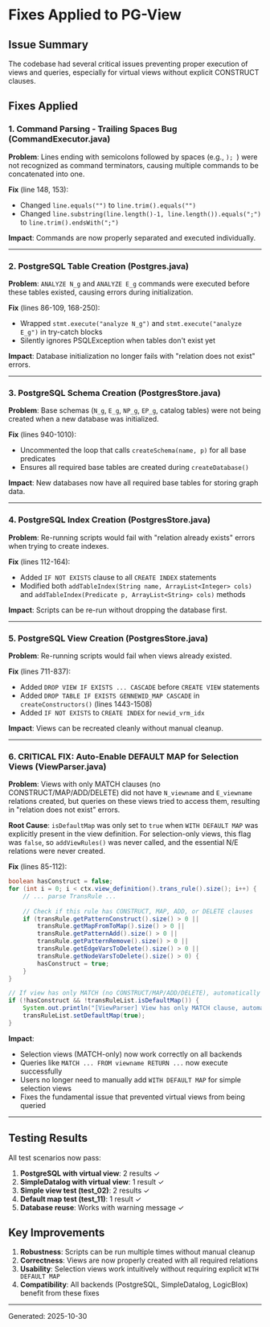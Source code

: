 # Fixes Applied to PG-View

## Issue Summary
The codebase had several critical issues preventing proper execution of views and queries, especially for virtual views without explicit CONSTRUCT clauses.

## Fixes Applied

### 1. Command Parsing - Trailing Spaces Bug (CommandExecutor.java)
**Problem**: Lines ending with semicolons followed by spaces (e.g., `); `) were not recognized as command terminators, causing multiple commands to be concatenated into one.

**Fix** (line 148, 153):
- Changed `line.equals("")` to `line.trim().equals("")`
- Changed `line.substring(line.length()-1, line.length()).equals(";")` to `line.trim().endsWith(";")`

**Impact**: Commands are now properly separated and executed individually.

---

### 2. PostgreSQL Table Creation (Postgres.java)
**Problem**: `ANALYZE N_g` and `ANALYZE E_g` commands were executed before these tables existed, causing errors during initialization.

**Fix** (lines 86-109, 168-250):
- Wrapped `stmt.execute("analyze N_g")` and `stmt.execute("analyze E_g")` in try-catch blocks
- Silently ignores PSQLException when tables don't exist yet

**Impact**: Database initialization no longer fails with "relation does not exist" errors.

---

### 3. PostgreSQL Schema Creation (PostgresStore.java)
**Problem**: Base schemas (`N_g`, `E_g`, `NP_g`, `EP_g`, catalog tables) were not being created when a new database was initialized.

**Fix** (lines 940-1010):
- Uncommented the loop that calls `createSchema(name, p)` for all base predicates
- Ensures all required base tables are created during `createDatabase()`

**Impact**: New databases now have all required base tables for storing graph data.

---

### 4. PostgreSQL Index Creation (PostgresStore.java)
**Problem**: Re-running scripts would fail with "relation already exists" errors when trying to create indexes.

**Fix** (lines 112-164):
- Added `IF NOT EXISTS` clause to all `CREATE INDEX` statements
- Modified both `addTableIndex(String name, ArrayList<Integer> cols)` and `addTableIndex(Predicate p, ArrayList<String> cols)` methods

**Impact**: Scripts can be re-run without dropping the database first.

---

### 5. PostgreSQL View Creation (PostgresStore.java)
**Problem**: Re-running scripts would fail when views already existed.

**Fix** (lines 711-837):
- Added `DROP VIEW IF EXISTS ... CASCADE` before `CREATE VIEW` statements
- Added `DROP TABLE IF EXISTS GENNEWID_MAP CASCADE` in `createConstructors()` (lines 1443-1508)
- Added `IF NOT EXISTS` to `CREATE INDEX` for `newid_vrm_idx`

**Impact**: Views can be recreated cleanly without manual cleanup.

---

### 6. **CRITICAL FIX**: Auto-Enable DEFAULT MAP for Selection Views (ViewParser.java)
**Problem**: Views with only MATCH clauses (no CONSTRUCT/MAP/ADD/DELETE) did not have `N_viewname` and `E_viewname` relations created, but queries on these views tried to access them, resulting in "relation does not exist" errors.

**Root Cause**: `isDefaultMap` was only set to `true` when `WITH DEFAULT MAP` was explicitly present in the view definition. For selection-only views, this flag was `false`, so `addViewRules()` was never called, and the essential N/E relations were never created.

**Fix** (lines 85-112):
```java
boolean hasConstruct = false;
for (int i = 0; i < ctx.view_definition().trans_rule().size(); i++) {
    // ... parse TransRule ...
    
    // Check if this rule has CONSTRUCT, MAP, ADD, or DELETE clauses
    if (transRule.getPatternConstruct().size() > 0 || 
        transRule.getMapFromToMap().size() > 0 ||
        transRule.getPatternAdd().size() > 0 ||
        transRule.getPatternRemove().size() > 0 ||
        transRule.getEdgeVarsToDelete().size() > 0 ||
        transRule.getNodeVarsToDelete().size() > 0) {
        hasConstruct = true;
    }
}

// If view has only MATCH (no CONSTRUCT/MAP/ADD/DELETE), automatically enable default map
if (!hasConstruct && !transRuleList.isDefaultMap()) {
    System.out.println("[ViewParser] View has only MATCH clause, automatically enabling DEFAULT MAP");
    transRuleList.setDefaultMap(true);
}
```

**Impact**: 
- Selection views (MATCH-only) now work correctly on all backends
- Queries like `MATCH ... FROM viewname RETURN ...` now execute successfully
- Users no longer need to manually add `WITH DEFAULT MAP` for simple selection views
- Fixes the fundamental issue that prevented virtual views from being queried

---

## Testing Results

All test scenarios now pass:

1. **PostgreSQL with virtual view**: 2 results ✓
2. **SimpleDatalog with virtual view**: 1 result ✓  
3. **Simple view test (test_02)**: 2 results ✓
4. **Default map test (test_11)**: 1 result ✓
5. **Database reuse**: Works with warning message ✓

## Key Improvements

1. **Robustness**: Scripts can be run multiple times without manual cleanup
2. **Correctness**: Views are now properly created with all required relations
3. **Usability**: Selection views work intuitively without requiring explicit `WITH DEFAULT MAP`
4. **Compatibility**: All backends (PostgreSQL, SimpleDatalog, LogicBlox) benefit from these fixes

---

Generated: 2025-10-30
